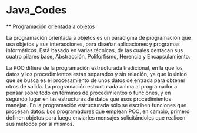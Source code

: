 # Java_Codes
** Programación orientada a objetos

La programación orientada a objetos es un paradigma de programación que usa objetos y sus interacciones, para diseñar aplicaciones y programas informáticos. Está basado en varias técnicas, de las cuales destacan sus cuatro pilares base, Abstracción, Poliforfismo, Herencia y Encapsulamiento.

La POO difiere de la programación estructurada tradicional, en la que los datos y los procedimientos están separados y sin relación, ya que lo único que se busca es el procesamiento de unos datos de entrada para obtener otros de salida. La programación estructurada anima al programador a pensar sobre todo en términos de procedimientos o funciones, y en segundo lugar en las estructuras de datos que esos procedimientos manejan. En la programación estructurada sólo se escriben funciones que procesan datos. Los programadores que emplean POO, en cambio, primero definen objetos para luego enviarles mensajes solicitándoles que realicen sus métodos por sí mismos.

